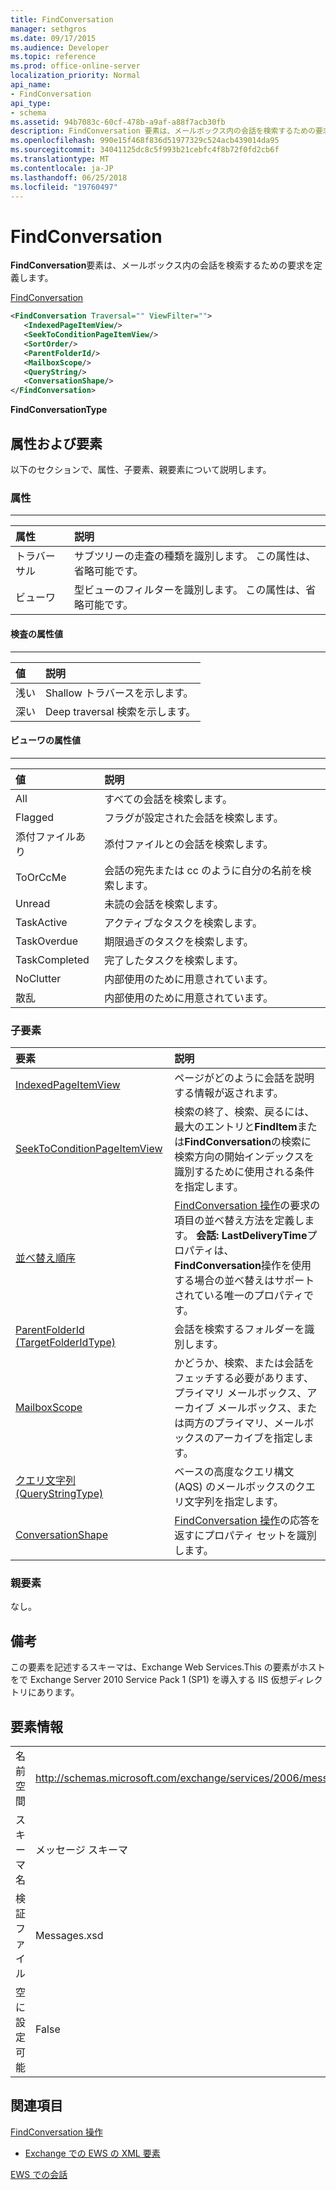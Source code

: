 ```yaml
---
title: FindConversation
manager: sethgros
ms.date: 09/17/2015
ms.audience: Developer
ms.topic: reference
ms.prod: office-online-server
localization_priority: Normal
api_name:
- FindConversation
api_type:
- schema
ms.assetid: 94b7083c-60cf-478b-a9af-a88f7acb30fb
description: FindConversation 要素は、メールボックス内の会話を検索するための要求を定義します。
ms.openlocfilehash: 990e15f468f836d51977329c524acb439014da95
ms.sourcegitcommit: 34041125dc8c5f993b21cebfc4f8b72f0fd2cb6f
ms.translationtype: MT
ms.contentlocale: ja-JP
ms.lasthandoff: 06/25/2018
ms.locfileid: "19760497"
---
```

# <a name="findconversation"></a>FindConversation

**FindConversation**要素は、メールボックス内の会話を検索するための要求を定義します。 
  
[FindConversation](findconversation.md)
  
```XML
<FindConversation Traversal="" ViewFilter="">
   <IndexedPageItemView/>
   <SeekToConditionPageItemView/>
   <SortOrder/>
   <ParentFolderId/>
   <MailboxScope/>
   <QueryString/>
   <ConversationShape/>
</FindConversation>
```

 **FindConversationType**
## <a name="attributes-and-elements"></a>属性および要素

以下のセクションで、属性、子要素、親要素について説明します。
  
### <a name="attributes"></a>属性

****

|**属性**|**説明**|
|:-----|:-----|
|トラバーサル  <br/> |サブツリーの走査の種類を識別します。 この属性は、省略可能です。  <br/> |
|ビューワ  <br/> |型ビューのフィルターを識別します。 この属性は、省略可能です。  <br/> |
   
#### <a name="traversal-attribute-values"></a>検査の属性値

****

|**値**|**説明**|
|:-----|:-----|
|浅い  <br/> |Shallow トラバースを示します。  <br/> |
|深い  <br/> |Deep traversal 検索を示します。  <br/> |
   
#### <a name="viewfilter-attribute-values"></a>ビューワの属性値

****

|**値**|**説明**|
|:-----|:-----|
|All  <br/> |すべての会話を検索します。  <br/> |
|Flagged  <br/> |フラグが設定された会話を検索します。  <br/> |
|添付ファイルあり  <br/> |添付ファイルとの会話を検索します。  <br/> |
|ToOrCcMe  <br/> |会話の宛先または cc のように自分の名前を検索します。  <br/> |
|Unread  <br/> |未読の会話を検索します。  <br/> |
|TaskActive  <br/> |アクティブなタスクを検索します。  <br/> |
|TaskOverdue  <br/> |期限過ぎのタスクを検索します。  <br/> |
|TaskCompleted  <br/> |完了したタスクを検索します。  <br/> |
|NoClutter  <br/> |内部使用のために用意されています。  <br/> |
|散乱  <br/> |内部使用のために用意されています。  <br/> |
   
### <a name="child-elements"></a>子要素

|**要素**|**説明**|
|:-----|:-----|
|[IndexedPageItemView](indexedpageitemview.md) <br/> |ページがどのように会話を説明する情報が返されます。  <br/> |
|[SeekToConditionPageItemView](seektoconditionpageitemview.md) <br/> |検索の終了、検索、戻るには、最大のエントリと**FindItem**または**FindConversation**の検索に検索方向の開始インデックスを識別するために使用される条件を指定します。  <br/> |
|[並べ替え順序](sortorder.md) <br/> |[FindConversation 操作](findconversation-operation.md)の要求の項目の並べ替え方法を定義します。 **会話: LastDeliveryTime**プロパティは、 **FindConversation**操作を使用する場合の並べ替えはサポートされている唯一のプロパティです。  <br/> |
|[ParentFolderId (TargetFolderIdType)](parentfolderid-targetfolderidtype.md) <br/> |会話を検索するフォルダーを識別します。  <br/> |
|[MailboxScope](mailboxscope.md) <br/> |かどうか、検索、または会話をフェッチする必要があります、プライマリ メールボックス、アーカイブ メールボックス、または両方のプライマリ、メールボックスのアーカイブを指定します。  <br/> |
|[クエリ文字列 (QueryStringType)](querystring-querystringtype.md) <br/> |ベースの高度なクエリ構文 (AQS) のメールボックスのクエリ文字列を指定します。  <br/> |
|[ConversationShape](conversationshape.md) <br/> |[FindConversation 操作](findconversation-operation.md)の応答を返すにプロパティ セットを識別します。  <br/> |
   
### <a name="parent-elements"></a>親要素

なし。
  
## <a name="remarks"></a>備考

この要素を記述するスキーマは、Exchange Web Services.This の要素がホストをで Exchange Server 2010 Service Pack 1 (SP1) を導入する IIS 仮想ディレクトリにあります。
  
## <a name="element-information"></a>要素情報

|||
|:-----|:-----|
|名前空間  <br/> |http://schemas.microsoft.com/exchange/services/2006/messages  <br/> |
|スキーマ名  <br/> |メッセージ スキーマ  <br/> |
|検証ファイル  <br/> |Messages.xsd  <br/> |
|空に設定可能  <br/> |False  <br/> |
   
## <a name="see-also"></a>関連項目




  [FindConversation 操作](findconversation-operation.md)


- [Exchange での EWS の XML 要素](ews-xml-elements-in-exchange.md)


[EWS での会話](http://msdn.microsoft.com/library/91e64629-db6c-4c94-9dcb-d386232e8467%28Office.15%29.aspx)

